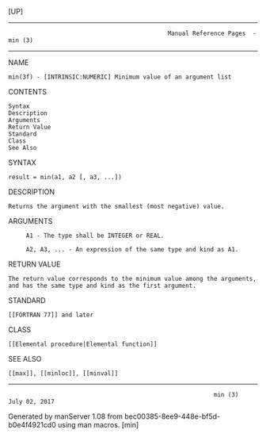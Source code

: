 [UP]

-----------------------------------------------------------------------------------------------------------------------------------
                                                 Manual Reference Pages  - min (3)
-----------------------------------------------------------------------------------------------------------------------------------
                                                                 
NAME

    min(3f) - [INTRINSIC:NUMERIC] Minimum value of an argument list

CONTENTS

    Syntax
    Description
    Arguments
    Return Value
    Standard
    Class
    See Also

SYNTAX

    result = min(a1, a2 [, a3, ...])

DESCRIPTION

    Returns the argument with the smallest (most negative) value.

ARGUMENTS

         A1 - The type shall be INTEGER or REAL.

         A2, A3, ... - An expression of the same type and kind as A1.

RETURN VALUE

    The return value corresponds to the minimum value among the arguments, and has the same type and kind as the first argument.

STANDARD

    [[FORTRAN 77]] and later

CLASS

    [[Elemental procedure|Elemental function]]

SEE ALSO

    [[max]], [[minloc]], [[minval]]

-----------------------------------------------------------------------------------------------------------------------------------

                                                              min (3)                                                 July 02, 2017

Generated by manServer 1.08 from bec00385-8ee9-448e-bf5d-b0e4f4921cd0 using man macros.
                                                               [min]
